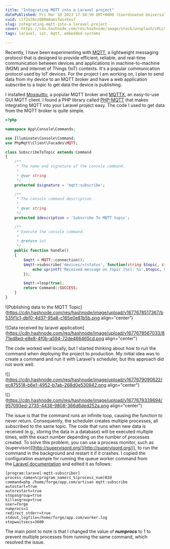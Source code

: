 ```yaml
---
title: "Integrating MQTT into a Laravel project"
datePublished: Fri Mar 10 2023 17:50:50 GMT+0000 (Coordinated Universal Time)
cuid: clf2u36xz000m0amifwsx6xu7
slug: integrating-mqtt-into-a-laravel-project
cover: https://cdn.hashnode.com/res/hashnode/image/stock/unsplash/sPLLVFJXlb8/upload/8e5969c898705d012ddc3430beb266c4.jpeg
tags: laravel, iot, mqtt, embedded-systems

---
```


Recently, I have been experimenting with [MQTT](https://www.hivemq.com/mqtt-essentials/), a lightweight messaging protocol that is designed to provide efficient, reliable, and real-time communication between devices and applications in machine-to-machine (M2M) and Internet of Things (IoT) contexts. It's a popular communication protocol used by IoT devices. For the project I am working on, I plan to send data from my device to an MQTT broker and have a web application subscribe to a topic to get data the device is publishing.

I installed [Mosquitto](https://mosquitto.org/), a popular MQTT broker and [MQTTX](https://mqttx.app/), an easy-to-use GUI MQTT client. I found a PHP library called [PHP-MQTT](https://github.com/php-mqtt/laravel-client) that makes integrating MQTT into your Laravel project easy. The code I used to get data from the MQTT broker is quite simple.

```php
<?php

namespace App\Console\Commands;

use Illuminate\Console\Command;
use PhpMqtt\Client\Facades\MQTT;

class SubscribeToTopic extends Command
{
    /**
     * The name and signature of the console command.
     *
     * @var string
     */
    protected $signature = 'mqtt:subscribe';

    /**
     * The console command description.
     *
     * @var string
     */
    protected $description = 'Subscribe To MQTT topic';

    /**
     * Execute the console command.
     *
     * @return int
     */
    public function handle()
    {
        $mqtt = MQTT::connection();
        $mqtt->subscribe('devices/+/status', function(string $topic, string $message) {
            echo sprintf('Received message on topic [%s]: %s',$topic, $message);
        });

        $mqtt->loop(true);
        return Command::SUCCESS;
    }
}
```

![Publishing data to the MQTT Topic](https://cdn.hashnode.com/res/hashnode/image/upload/v1677678517367/b535f1c1-dbf0-4d37-95a8-c165e0e81b5b.png align="center")

![Data received by laravel application](https://cdn.hashnode.com/res/hashnode/image/upload/v1677678567033/871ed8ed-e8e8-4f0b-a594-72de466465cd.png align="center")

The code worked well locally, but I started thinking about how to run the command when deploying the project to production. My initial idea was to create a command and run it with Laravel's scheduler, but this approach did not work well.

![](https://cdn.hashnode.com/res/hashnode/image/upload/v1677679090622/ec875518-b6e1-4952-b7ab-268d0e530942.png align="center")

![](https://cdn.hashnode.com/res/hashnode/image/upload/v1677679339694/957093ed-2735-4438-9808-366d6ded252a.png align="center")

The issue is that the command runs an infinite loop, causing the function to never return. Consequently, the scheduler creates multiple processes, all subscribed to the same topic. The code that runs when new data is received (e.g., storing the data in a database) will be executed multiple times, with the exact number depending on the number of processes created. To solve this problem, you can use a process monitor, such as (supervisor)\[[http://supervisord.org/](http://supervisord.org/)), to run the command in the background and restart it if it crashes. I copied the configuration example for running the queue worker command from the [Laravel documentation](https://laravel.com/docs/10.x/queues#configuring-supervisor) and edited it as follows:

```plaintext
[program:laravel-mqtt-subscriber]
process_name=%(program_name)s_%(process_num)02d
command=php /home/forge/app.com/artisan mqtt:subscribe
autostart=true
autorestart=true
stopasgroup=true
killasgroup=true
user=forge
numprocs=1
redirect_stderr=true
stdout_logfile=/home/forge/app.com/worker.log
stopwaitsecs=3600
```

The main point to note is that I changed the value of ***numprocs*** to 1 to prevent multiple processes from running the same command, which resolved the issue.